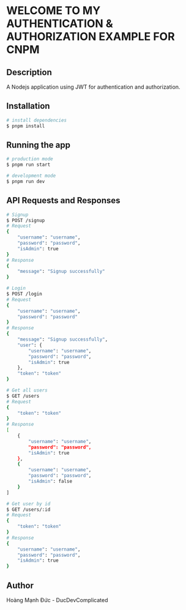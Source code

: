 # WELCOME TO MY AUTHENTICATION & AUTHORIZATION EXAMPLE FOR CNPM

## Description

A Nodejs application using JWT for authentication and authorization.

## Installation

```bash
# install dependencies
$ pnpm install
```

## Running the app

```bash
# production mode
$ pnpm run start

# development mode
$ pnpm run dev
```

## API Requests and Responses

``` bash
# Signup
$ POST /signup
# Request
{
    "username": "username",
    "password": "password",
    "isAdmin": true
}
# Response
{
    "message": "Signup successfully"
}

# Login
$ POST /login
# Request
{
    "username": "username",
    "password": "password"
}
# Response
{
    "message": "Signup successfully",
    "user": {
        "username": "username",
        "password": "password",
        "isAdmin": true
    },
    "token": "token"
}

# Get all users
$ GET /users
# Request
{
    "token": "token"
}
# Response
[
    {
        "username": "username",
        "password": "password",
        "isAdmin": true
    },
    {
        "username": "username",
        "password": "password",
        "isAdmin": false
    }
]

# Get user by id
$ GET /users/:id
# Request 
{
    "token": "token"
}
# Response
{
    "username": "username",
    "password": "password",
    "isAdmin": true
}
```

## Author

Hoàng Mạnh Đức - DucDevComplicated
